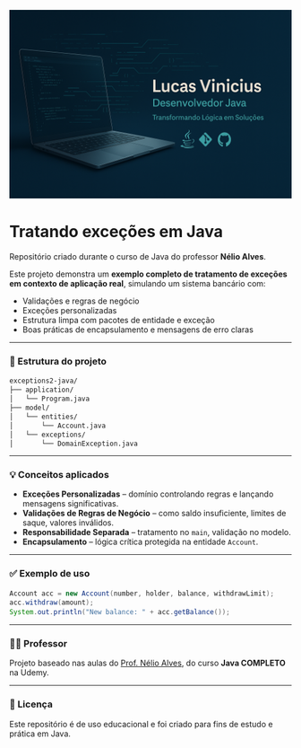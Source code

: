 <p align="center">
  <img src="https://raw.githubusercontent.com/LucVinicius-DEV/exceptions2-java/main/banner.png" alt="Banner exceptions2-java" />
</p>

# Tratando exceções em Java

Repositório criado durante o curso de Java do professor **Nélio Alves**.

Este projeto demonstra um **exemplo completo de tratamento de exceções em contexto de aplicação real**, simulando um sistema bancário com:

- Validações e regras de negócio
- Exceções personalizadas
- Estrutura limpa com pacotes de entidade e exceção
- Boas práticas de encapsulamento e mensagens de erro claras

---

### 📁 Estrutura do projeto

```
exceptions2-java/
├── application/
│   └── Program.java
├── model/
│   └── entities/
│       └── Account.java
│   └── exceptions/
│       └── DomainException.java
```

---

### 💡 Conceitos aplicados

- **Exceções Personalizadas** – domínio controlando regras e lançando mensagens significativas.  
- **Validações de Regras de Negócio** – como saldo insuficiente, limites de saque, valores inválidos.  
- **Responsabilidade Separada** – tratamento no `main`, validação no modelo.  
- **Encapsulamento** – lógica crítica protegida na entidade `Account`.

---

### ✅ Exemplo de uso

```java
Account acc = new Account(number, holder, balance, withdrawLimit);
acc.withdraw(amount);
System.out.println("New balance: " + acc.getBalance());
```

---

### 👨‍🏫 Professor

Projeto baseado nas aulas do [Prof. Nélio Alves](https://github.com/nelioalves), do curso **Java COMPLETO** na Udemy.

---

### 🔗 Licença

Este repositório é de uso educacional e foi criado para fins de estudo e prática em Java.
